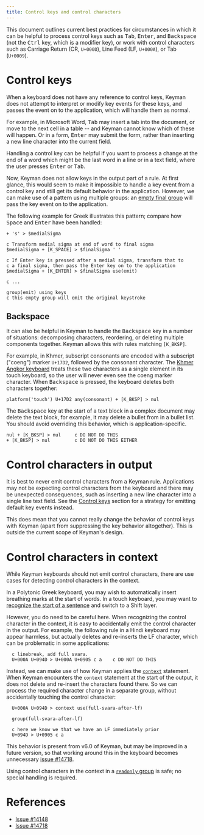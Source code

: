 ```yaml
---
title: Control keys and control characters
---
```


This document outlines current best practices for circumstances in which it can
be helpful to process control keys such as <kbd>Tab</kbd>, <kbd>Enter</kbd>, and
<kbd>Backspace</kbd> (not the <kbd>Ctrl</kbd> key, which is a modifier key), or
work with control characters such as Carriage Return (CR, `U+000D`), Line Feed
(LF, `U+000A`), or Tab (`U+0009`).

# Control keys

When a keyboard does not have any reference to control keys, Keyman does not attempt
to interpret or modify key events for these keys, and passes the event on to the
application, which will handle them as normal.

For example, in Microsoft Word, <kbd>Tab</kbd> may insert a tab into the
document, or move to the next cell in a table -- and Keyman cannot know which of
these will happen. Or in a form, <kbd>Enter</kbd> may submit the form, rather
than inserting a new line character into the current field.

Handling a control key can be helpful if you want to process a change at the end
of a word which might be the last word in a line or in a text field, where the
user presses <kbd>Enter</kbd> or <kbd>Tab</kbd>.

Now, Keyman does not allow keys in the output part of a rule. At first glance,
this would seem to make it impossible to handle a key event from a control key
and still get its default behavior in the application. However, we can make use
of a pattern using multiple groups: an [empty final group](groups#empty-final-group)
will pass the key event on to the application.

The following example for Greek illustrates this pattern; compare how
<kbd>Space</kbd> and <kbd>Enter</kbd> have been handled:

```
+ 's' > $medialSigma

c Transform medial sigma at end of word to final sigma
$medialSigma + [K_SPACE] > $finalSigma ' '

c If Enter key is pressed after a medial sigma, transform that to
c a final sigma, then pass the Enter key on to the application
$medialSigma + [K_ENTER] > $finalSigma use(emit)

c ...

group(emit) using keys
c this empty group will emit the original keystroke
```

## Backspace

It can also be helpful in Keyman to handle the <kbd>Backspace</kbd> key in a
number of situations: decomposing characters, reordering, or deleting multiple
components together. Keyman allows this with rules matching `[K_BKSP]`.

For example, in Khmer, subscript consonants are encoded with a subscript
("coeng") marker `U+17D2`, followed by the consonant character. The [Khmer
Angkor keyboard](https://github.com/keymanapp/keyboards/blob/master/release/k/khmer_angkor/source/khmer_angkor.kmn)
treats these two characters as a single element in its touch keyboard, so the
user will never even see the coeng marker character. When <kbd>Backspace</kbd>
is pressed, the keyboard deletes both characters together:

```
platform('touch') U+17D2 any(consonant) + [K_BKSP] > nul
```

The <kbd>Backspace</kbd> key at the start of a text block in a complex document
may delete the text block, for example, it may delete a bullet from in a bullet
list. You should avoid overriding this behavior, which is application-specific.

```
nul + [K_BKSP] > nul     c DO NOT DO THIS
+ [K_BKSP] > nul         c DO NOT DO THIS EITHER
```

# Control characters in output

It is best to never emit control characters from a Keyman rule. Applications
may not be expecting control characters from the keyboard and there may be
unexpected consequences, such as inserting a new line character into a single
line text field. See the [Control keys](#control-keys) section for a strategy
for emitting default key events instead.

This does mean that you cannot really change the behavior of control keys with
Keyman (apart from suppressing the key behavior altogether). This is outside the
current scope of Keyman's design.

# Control characters in context

While Keyman keyboards should not emit control characters, there are use cases
for detecting control characters in the context.

In a Polytonic Greek keyboard, you may wish to automatically insert breathing
marks at the start of words. In a touch keyboard, you may want to [recognize the
start of a sentence](casing-support) and switch to a Shift layer.

However, you do need to be careful here. When recognizing the control character
in the context, it is easy to accidentally emit the control character in the
output. For example, the following rule in a Hindi keyboard may appear harmless,
but actually deletes and re-inserts the LF character, which can be problematic
in some applications:

```
  c linebreak, add full svara.
  U+000A U+094D > U+000A U+0905 c a    c DO NOT DO THIS
```

Instead, we can make use of how Keyman applies the [`context`](../reference/context)
statement. When Keyman encounters the `context` statement at the start of the
output, it does not delete and re-insert the characters found there. So we can
process the required character change in a separate group, without accidentally
touching the control character:

```
  U+000A U+094D > context use(full-svara-after-lf)

  group(full-svara-after-lf)

  c here we know we that we have an LF immediately prior
  U+094D > U+0905 c a
```

This behavior is present from v6.0 of Keyman, but may be improved
in a future version, so that working around this in the keyboard becomes
unnecessary [issue #14718](https://github.com/keymanapp/keyman/issues/14718).

Using control characters in the context in a [`readonly`
group](groups#readonly-clause) is safe; no special handling is required.

# References

* [Issue #14148](https://github.com/keymanapp/keyman/issues/14148#issuecomment-3269582559)
* [Issue #14718](https://github.com/keymanapp/keyman/issues/14718)
